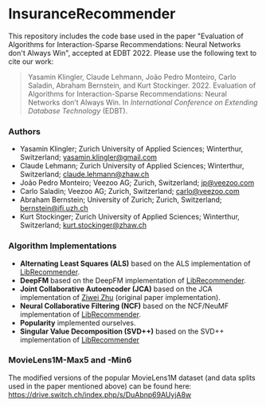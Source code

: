 
# InsuranceRecommender

This repository includes the code base used in the paper "Evaluation of Algorithms for Interaction-Sparse Recommendations: Neural Networks don't Always Win", accepted at EDBT 2022. Please use the following text to cite our work:

> Yasamin Klingler, Claude Lehmann, João Pedro Monteiro, Carlo Saladin, Abraham Bernstein, and Kurt Stockinger. 2022. Evaluation of Algorithms for Interaction-Sparse Recommendations: Neural Networks don’t Always Win. In *International Conference on Extending Database Technology* (EDBT).


### Authors
* Yasamin Klingler; Zurich University of Applied Sciences; Winterthur, Switzerland; [yasamin.klingler@gmail.com](yasamin.klingler@gmail.com)
* Claude Lehmann; Zurich University of Applied Sciences; Winterthur, Switzerland; [claude.lehmann@zhaw.ch](claude.lehmann@zhaw.ch)
* João Pedro Monteiro; Veezoo AG; Zurich, Switzerland; [jp@veezoo.com](jp@veezoo.com)
* Carlo Saladin; Veezoo AG; Zurich, Switzerland; [carlo@veezoo.com](carlo@veezoo.com)
* Abraham Bernstein; University of Zurich; Zurich, Switzerland; [bernstein@ifi.uzh.ch](bernstein@ifi.uzh.ch)
* Kurt Stockinger; Zurich University of Applied Sciences; Winterthur, Switzerland; [kurt.stockinger@zhaw.ch](kurt.stockinger@zhaw.ch)

### Algorithm Implementations
- **Alternating Least Squares (ALS)**
based on the ALS implementation of [LibRecommender](https://github.com/massquantity/LibRecommender/blob/master/libreco/algorithms/als.py).
- **DeepFM**
based on the DeepFM implementation of [LibRecommender](https://github.com/massquantity/LibRecommender/blob/master/libreco/algorithms/deepfm.py).
- **Joint Collaborative Autoencoder (JCA)**
based on the JCA implementation of [Ziwei Zhu](https://github.com/Zziwei/Joint-Collaborative-Autoencoder) (original paper implementation).
- **Neural Collaborative Filtering (NCF)**
based on the NCF/NeuMF implementation of [LibRecommender](https://github.com/massquantity/LibRecommender/blob/master/libreco/algorithms/ncf.py).
- **Popularity**
implemented ourselves.
- **Singular Value Decomposition (SVD++)**
based on the SVD++ implementation of [LibRecommender](https://github.com/massquantity/LibRecommender/blob/master/libreco/algorithms/svdpp.py)

### MovieLens1M-Max5 and -Min6
The modified versions of the popular MovieLens1M dataset (and data splits used in the paper mentioned above) can be found here: https://drive.switch.ch/index.php/s/DuAbnp69AUyjA8w
